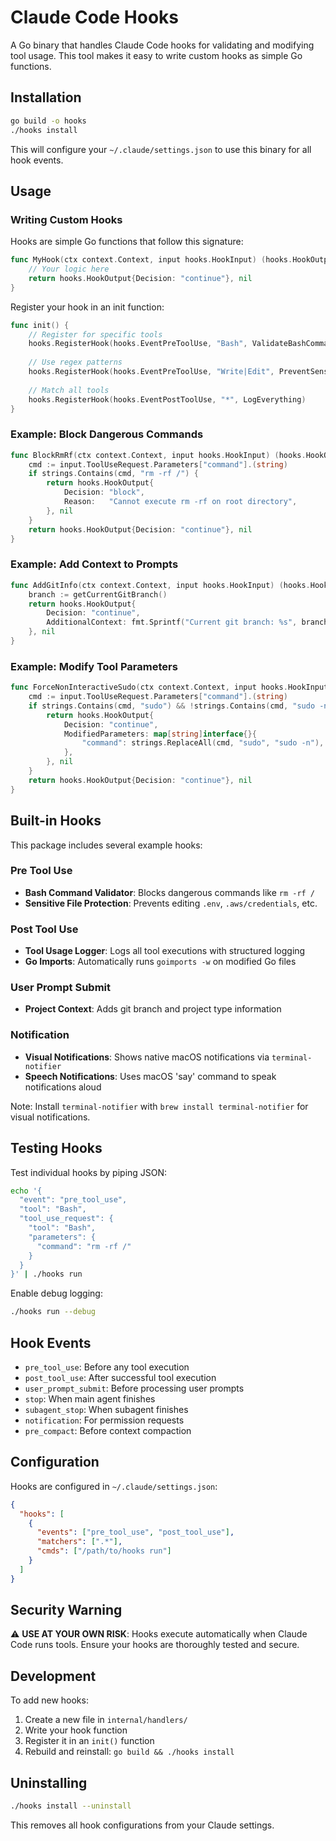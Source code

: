 # Claude Code Hooks

A Go binary that handles Claude Code hooks for validating and modifying tool usage. This tool makes it easy to write custom hooks as simple Go functions.

## Installation

```bash
go build -o hooks
./hooks install
```

This will configure your `~/.claude/settings.json` to use this binary for all hook events.

## Usage

### Writing Custom Hooks

Hooks are simple Go functions that follow this signature:

```go
func MyHook(ctx context.Context, input hooks.HookInput) (hooks.HookOutput, error) {
    // Your logic here
    return hooks.HookOutput{Decision: "continue"}, nil
}
```

Register your hook in an init function:

```go
func init() {
    // Register for specific tools
    hooks.RegisterHook(hooks.EventPreToolUse, "Bash", ValidateBashCommand)
    
    // Use regex patterns
    hooks.RegisterHook(hooks.EventPreToolUse, "Write|Edit", PreventSensitiveEdits)
    
    // Match all tools
    hooks.RegisterHook(hooks.EventPostToolUse, "*", LogEverything)
}
```

### Example: Block Dangerous Commands

```go
func BlockRmRf(ctx context.Context, input hooks.HookInput) (hooks.HookOutput, error) {
    cmd := input.ToolUseRequest.Parameters["command"].(string)
    if strings.Contains(cmd, "rm -rf /") {
        return hooks.HookOutput{
            Decision: "block",
            Reason:   "Cannot execute rm -rf on root directory",
        }, nil
    }
    return hooks.HookOutput{Decision: "continue"}, nil
}
```

### Example: Add Context to Prompts

```go
func AddGitInfo(ctx context.Context, input hooks.HookInput) (hooks.HookOutput, error) {
    branch := getCurrentGitBranch()
    return hooks.HookOutput{
        Decision: "continue",
        AdditionalContext: fmt.Sprintf("Current git branch: %s", branch),
    }, nil
}
```

### Example: Modify Tool Parameters

```go
func ForceNonInteractiveSudo(ctx context.Context, input hooks.HookInput) (hooks.HookOutput, error) {
    cmd := input.ToolUseRequest.Parameters["command"].(string)
    if strings.Contains(cmd, "sudo") && !strings.Contains(cmd, "sudo -n") {
        return hooks.HookOutput{
            Decision: "continue",
            ModifiedParameters: map[string]interface{}{
                "command": strings.ReplaceAll(cmd, "sudo", "sudo -n"),
            },
        }, nil
    }
    return hooks.HookOutput{Decision: "continue"}, nil
}
```

## Built-in Hooks

This package includes several example hooks:

### Pre Tool Use
- **Bash Command Validator**: Blocks dangerous commands like `rm -rf /`
- **Sensitive File Protection**: Prevents editing `.env`, `.aws/credentials`, etc.

### Post Tool Use
- **Tool Usage Logger**: Logs all tool executions with structured logging
- **Go Imports**: Automatically runs `goimports -w` on modified Go files

### User Prompt Submit
- **Project Context**: Adds git branch and project type information

### Notification
- **Visual Notifications**: Shows native macOS notifications via `terminal-notifier`
- **Speech Notifications**: Uses macOS 'say' command to speak notifications aloud

Note: Install `terminal-notifier` with `brew install terminal-notifier` for visual notifications.

## Testing Hooks

Test individual hooks by piping JSON:

```bash
echo '{
  "event": "pre_tool_use",
  "tool": "Bash",
  "tool_use_request": {
    "tool": "Bash",
    "parameters": {
      "command": "rm -rf /"
    }
  }
}' | ./hooks run
```

Enable debug logging:

```bash
./hooks run --debug
```

## Hook Events

- `pre_tool_use`: Before any tool execution
- `post_tool_use`: After successful tool execution
- `user_prompt_submit`: Before processing user prompts
- `stop`: When main agent finishes
- `subagent_stop`: When subagent finishes
- `notification`: For permission requests
- `pre_compact`: Before context compaction

## Configuration

Hooks are configured in `~/.claude/settings.json`:

```json
{
  "hooks": [
    {
      "events": ["pre_tool_use", "post_tool_use"],
      "matchers": [".*"],
      "cmds": ["/path/to/hooks run"]
    }
  ]
}
```

## Security Warning

⚠️ **USE AT YOUR OWN RISK**: Hooks execute automatically when Claude Code runs tools. Ensure your hooks are thoroughly tested and secure.

## Development

To add new hooks:

1. Create a new file in `internal/handlers/`
2. Write your hook function
3. Register it in an `init()` function
4. Rebuild and reinstall: `go build && ./hooks install`

## Uninstalling

```bash
./hooks install --uninstall
```

This removes all hook configurations from your Claude settings.